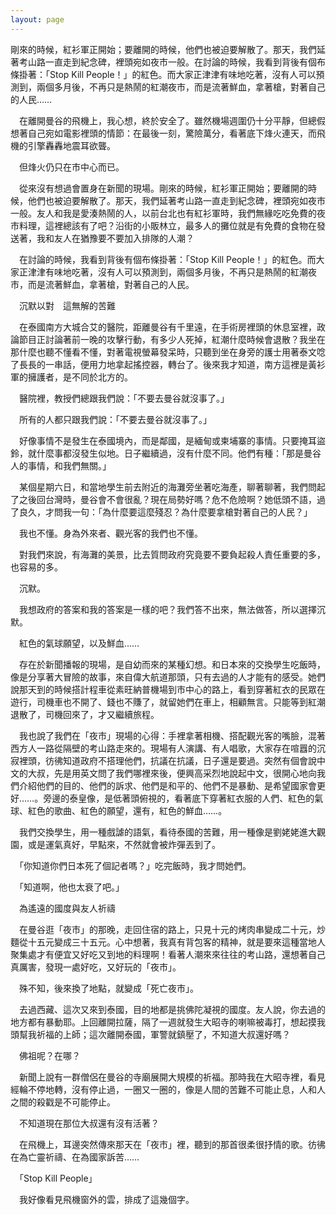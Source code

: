 ```yaml
---
layout: page
---
```


  剛來的時候，紅衫軍正開始；要離開的時候，他們也被迫要解散了。那天，我們延著考山路一直走到紀念碑，裡頭宛如夜市一般。在討論的時候，我看到背後有個布條掛著：「Stop Kill People！」的紅色。而大家正津津有味地吃著，沒有人可以預測到，兩個多月後，不再只是熱鬧的紅潮夜市，而是流著鮮血，拿著槍，對著自己的人民……

　在離開曼谷的飛機上，我心想，終於安全了。雖然機場週圍仍十分平靜，但總假想著自己宛如電影裡頭的情節：在最後一刻，驚險萬分，看著底下烽火連天，而飛機的引擎轟轟地震耳欲聾。

　但烽火仍只在市中心而已。

　從來沒有想過會置身在新聞的現場。剛來的時候，紅衫軍正開始；要離開的時候，他們也被迫要解散了。那天，我們延著考山路一直走到紀念碑，裡頭宛如夜市一般。友人和我是愛湊熱鬧的人，以前台北也有紅衫軍時，我們無緣吃吃免費的夜市料理，這裡總該有了吧？沿街的小販林立，最多人的攤位就是有免費的食物在發送著，我和友人在猶豫要不要加入排隊的人潮？

　在討論的時候，我看到背後有個布條掛著：「Stop Kill People！」的紅色。而大家正津津有味地吃著，沒有人可以預測到，兩個多月後，不再只是熱鬧的紅潮夜市，而是流著鮮血，拿著槍，對著自己的人民。

　沉默以對　這無解的苦難

　在泰國南方大城合艾的醫院，距離曼谷有千里遠，在手術房裡頭的休息室裡，政論節目正討論著前一晚的攻擊行動，有多少人死掉，紅潮什麼時候會退散？我坐在那什麼也聽不懂看不懂，對著電視螢幕發呆時，只聽到坐在身旁的護士用著泰文唸了長長的一串話，便用力地拿起搖控器，轉台了。後來我才知道，南方這裡是黃衫軍的擁護者，是不同於北方的。

　醫院裡，教授們總跟我們說：「不要去曼谷就沒事了。」

　所有的人都只跟我們說：「不要去曼谷就沒事了。」

　好像事情不是發生在泰國境內，而是鄰國，是緬甸或柬埔寨的事情。只要掩耳盜鈴，就什麼事都沒發生似地。日子繼續過，沒有什麼不同。他們有種：「那是曼谷人的事情，和我們無關。」

　某個星期六日，和當地學生前去附近的海灘旁坐著吃海產，聊著聊著，我們問起了之後回台灣時，曼谷會不會很亂？現在局勢好嗎？危不危險啊？她低頭不語，過了良久，才問我一句：「為什麼要這麼殘忍？為什麼要拿槍對著自己的人民？」

　我也不懂。身為外來者、觀光客的我們也不懂。

　對我們來說，有海灘的美景，比去質問政府究竟要不要負起殺人責任重要的多，也容易的多。

　沉默。

　我想政府的答案和我的答案是一樣的吧？我們答不出來，無法做答，所以選擇沉默。

　紅色的氣球願望，以及鮮血……

　存在於新聞播報的現場，是自幼而來的某種幻想。和日本來的交換學生吃飯時，像是分享著大冒險的故事，來自偉大航道那頭，只有去過的人才能有的感受。她們說那天到的時候搭計程車從素旺納普機場到市中心的路上，看到穿著紅衣的民眾在遊行，司機車也不開了、錢也不賺了，就留她們在車上，相顧無言。只能等到紅潮退散了，司機回來了，才又繼續旅程。

　我也說了我們在「夜市」現場的心得：手裡拿著相機、搭配觀光客的嘴臉，混著西方人一路從隔壁的考山路走來的。現場有人演講、有人唱歌，大家存在喧囂的沉寂裡頭，彷彿知道政府不搭理他們，抗議在抗議，日子還是要過。突然有個會說中文的大叔，先是用英文問了我們哪裡來後，便興高采烈地說起中文，很開心地向我們介紹他們的目的、他們的訴求、他們是和平的、他們不是暴動、是希望國家會更好……。旁邊的泰皇像，是低著頭俯視的，看著底下穿著紅衣服的人們、紅色的氣球、紅色的歌曲、紅色的願望，還有，紅色的鮮血……。

　我們交換學生，用一種戲謔的語氣，看待泰國的苦難，用一種像是劉姥姥進大觀園，或是運氣真好，早點來，不然就會被炸彈丟到了。

　「你知道你們日本死了個記者嗎？」吃完飯時，我才問她們。

　「知道啊，他也太衰了吧。」

　為遙遠的國度與友人祈禱

　在曼谷逛「夜市」的那晚，走回住宿的路上，只見十元的烤肉串變成二十元，炒麵從十五元變成三十五元。心中想著，我真有背包客的精神，就是要來這種當地人聚集處才有便宜又好吃又到地的料理啊！看著人潮來來往往的考山路，還想著自己真厲害，發現一處好吃，又好玩的「夜市」。

　殊不知，後來換了地點，就變成「死亡夜市」。

　去過西藏、這次又來到泰國，目的地都是挑佛陀凝視的國度。友人說，你去過的地方都有暴動耶。上回離開拉薩，隔了一週就發生大昭寺的喇嘛被毒打，想起摸我頭幫我祈福的上師；這次離開泰國，軍警就鎮壓了，不知道大叔還好嗎？

　佛祖呢？在哪？

　新聞上說有一群僧侶在曼谷的寺廟展開大規模的祈福。那時我在大昭寺裡，看見經輪不停地轉，沒有停止過，一圈又一圈的，像是人間的苦難不可能止息，人和人之間的殺戳是不可能停止。

　不知道現在那位大叔還有沒有活著？

　在飛機上，耳邊突然傳來那天在「夜市」裡，聽到的那首很柔很抒情的歌。彷彿在為亡靈祈禱、在為國家訴苦……

　「Stop Kill People」

　我好像看見飛機窗外的雲，排成了這幾個字。
